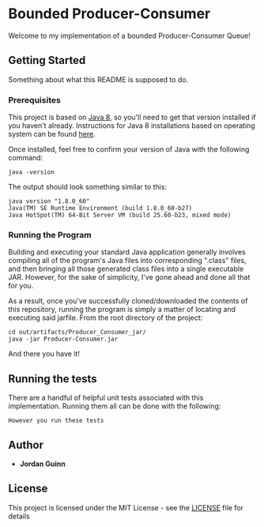 # Bounded Producer-Consumer

Welcome to my implementation of a bounded Producer-Consumer Queue!

## Getting Started

Something about what this README is supposed to do.

### Prerequisites

This project is based on [Java 8](http://www.oracle.com/technetwork/java/javase/downloads/jdk8-downloads-2133151.html), so you'll need to get that version installed if you haven't already.
Instructions for Java 8 installations based on operating system can be found [here](https://java.com/en/download/help/download_options.xml).

Once installed, feel free to confirm your version of Java with the following command:

```
java -version
```
The output should look something similar to this:

```
java version "1.8.0_60"
Java(TM) SE Runtime Environment (build 1.8.0_60-b27)
Java HotSpot(TM) 64-Bit Server VM (build 25.60-b23, mixed mode)
```

### Running the Program

Building and executing your standard Java application generally involves compiling all of the program's Java files into corresponding ".class" files, and then bringing all those generated class files into a single executable JAR.  However, for the sake of simplicity, I've gone ahead and done all that for you.

As a result, once you've successfully cloned/downloaded the contents of this repository, running the program is simply a matter of locating and executing said jarfile.  From the root directory of the project:

```
cd out/artifacts/Producer_Consumer_jar/
java -jar Producer-Consumer.jar
```


And there you have it!

## Running the tests

There are a handful of helpful unit tests associated with this implementation.  Running them all can be done with the following:


```
However you run these tests
```

## Author

* **Jordan Guinn**

## License

This project is licensed under the MIT License - see the [LICENSE](LICENSE) file for details